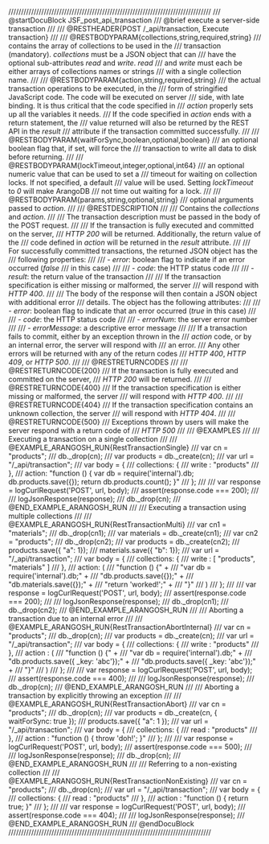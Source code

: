 ////////////////////////////////////////////////////////////////////////////////
/// @startDocuBlock JSF_post_api_transaction
/// @brief execute a server-side transaction
///
/// @RESTHEADER{POST /_api/transaction, Execute transaction}
///
/// @RESTBODYPARAM{collections,string,required,string}
/// contains the array of collections to be used in the
/// transaction (mandatory). *collections* must be a JSON object that can
/// have the optional sub-attributes *read* and *write*. *read*
/// and *write* must each be either arrays of collections names or strings
/// with a single collection name.
///
/// @RESTBODYPARAM{action,string,required,string}
/// the actual transaction operations to be executed, in the
/// form of stringified JavaScript code. The code will be executed on server
/// side, with late binding. It is thus critical that the code specified in
/// *action* properly sets up all the variables it needs.
/// If the code specified in *action* ends with a return statement, the
/// value returned will also be returned by the REST API in the *result*
/// attribute if the transaction committed successfully.
///
/// @RESTBODYPARAM{waitForSync,boolean,optional,boolean}
/// an optional boolean flag that, if set, will force the
/// transaction to write all data to disk before returning.
///
/// @RESTBODYPARAM{lockTimeout,integer,optional,int64}
/// an optional numeric value that can be used to set a
/// timeout for waiting on collection locks. If not specified, a default
/// value will be used. Setting *lockTimeout* to *0* will make ArangoDB
/// not time out waiting for a lock.
///
/// @RESTBODYPARAM{params,string,optional,string}
/// optional arguments passed to *action*.
///
/// @RESTDESCRIPTION
///
/// Contains the *collections* and *action*.
///
/// The transaction description must be passed in the body of the POST request.
///
/// If the transaction is fully executed and committed on the server,
/// *HTTP 200* will be returned. Additionally, the return value of the
/// code defined in *action* will be returned in the *result* attribute.
///
/// For successfully committed transactions, the returned JSON object has the
/// following properties:
///
/// - *error*: boolean flag to indicate if an error occurred (*false*
///   in this case)
///
/// - *code*: the HTTP status code
///
/// - *result*: the return value of the transaction
///
/// If the transaction specification is either missing or malformed, the server
/// will respond with *HTTP 400*.
///
/// The body of the response will then contain a JSON object with additional error
/// details. The object has the following attributes:
///
/// - *error*: boolean flag to indicate that an error occurred (*true* in this case)
///
/// - *code*: the HTTP status code
///
/// - *errorNum*: the server error number
///
/// - *errorMessage*: a descriptive error message
///
/// If a transaction fails to commit, either by an exception thrown in the
/// *action* code, or by an internal error, the server will respond with
/// an error.
/// Any other errors will be returned with any of the return codes
/// *HTTP 400*, *HTTP 409*, or *HTTP 500*.
///
/// @RESTRETURNCODES
///
/// @RESTRETURNCODE{200}
/// If the transaction is fully executed and committed on the server,
/// *HTTP 200* will be returned.
///
/// @RESTRETURNCODE{400}
/// If the transaction specification is either missing or malformed, the server
/// will respond with *HTTP 400*.
///
/// @RESTRETURNCODE{404}
/// If the transaction specification contains an unknown collection, the server
/// will respond with *HTTP 404*.
///
/// @RESTRETURNCODE{500}
/// Exceptions thrown by users will make the server respond with a return code of
/// *HTTP 500*
///
/// @EXAMPLES
///
/// Executing a transaction on a single collection
///
/// @EXAMPLE_ARANGOSH_RUN{RestTransactionSingle}
///     var cn = "products";
///     db._drop(cn);
///     var products = db._create(cn);
///     var url = "/_api/transaction";
///     var body = {
///       collections: {
///         write : "products"
///       },
///       action: "function () { var db = require('internal').db; db.products.save({});  return db.products.count(); }"
///     };
///
///     var response = logCurlRequest('POST', url, body);
///     assert(response.code === 200);
///
///     logJsonResponse(response);
///     db._drop(cn);
/// @END_EXAMPLE_ARANGOSH_RUN
///
/// Executing a transaction using multiple collections
///
/// @EXAMPLE_ARANGOSH_RUN{RestTransactionMulti}
///     var cn1 = "materials";
///     db._drop(cn1);
///     var materials = db._create(cn1);
///     var cn2 = "products";
///     db._drop(cn2);
///     var products = db._create(cn2);
///     products.save({ "a": 1});
///     materials.save({ "b": 1});
///     var url = "/_api/transaction";
///     var body = {
///       collections: {
///         write : [ "products", "materials" ]
///       },
///       action: (
///         "function () {" +
///         "var db = require('internal').db;" +
///         "db.products.save({});" +
///         "db.materials.save({});" +
///         "return 'worked!';" +
///         "}"
///       )
///     };
///
///     var response = logCurlRequest('POST', url, body);
///     assert(response.code === 200);
///
///     logJsonResponse(response);
///     db._drop(cn1);
///     db._drop(cn2);
/// @END_EXAMPLE_ARANGOSH_RUN
///
/// Aborting a transaction due to an internal error
///
/// @EXAMPLE_ARANGOSH_RUN{RestTransactionAbortInternal}
///     var cn = "products";
///     db._drop(cn);
///     var products = db._create(cn);
///     var url = "/_api/transaction";
///     var body = {
///       collections: {
///         write : "products"
///       },
///       action : (
///         "function () {" +
///         "var db = require('internal').db;" +
///         "db.products.save({ _key: 'abc'});" +
///         "db.products.save({ _key: 'abc'});" +
///         "}"
///       )
///     };
///
///     var response = logCurlRequest('POST', url, body);
///     assert(response.code === 400);
///
///     logJsonResponse(response);
///     db._drop(cn);
/// @END_EXAMPLE_ARANGOSH_RUN
///
/// Aborting a transaction by explicitly throwing an exception
///
/// @EXAMPLE_ARANGOSH_RUN{RestTransactionAbort}
///     var cn = "products";
///     db._drop(cn);
///     var products = db._create(cn, { waitForSync: true });
///     products.save({ "a": 1 });
///     var url = "/_api/transaction";
///     var body = {
///       collections: {
///         read : "products"
///       },
///       action : "function () { throw 'doh!'; }"
///     };
///
///     var response = logCurlRequest('POST', url, body);
///     assert(response.code === 500);
///
///     logJsonResponse(response);
///     db._drop(cn);
/// @END_EXAMPLE_ARANGOSH_RUN
///
/// Referring to a non-existing collection
///
/// @EXAMPLE_ARANGOSH_RUN{RestTransactionNonExisting}
///     var cn = "products";
///     db._drop(cn);
///     var url = "/_api/transaction";
///     var body = {
///       collections: {
///         read : "products"
///       },
///       action : "function () { return true; }"
///     };
///
///     var response = logCurlRequest('POST', url, body);
///     assert(response.code === 404);
///
///     logJsonResponse(response);
/// @END_EXAMPLE_ARANGOSH_RUN
/// @endDocuBlock
////////////////////////////////////////////////////////////////////////////////